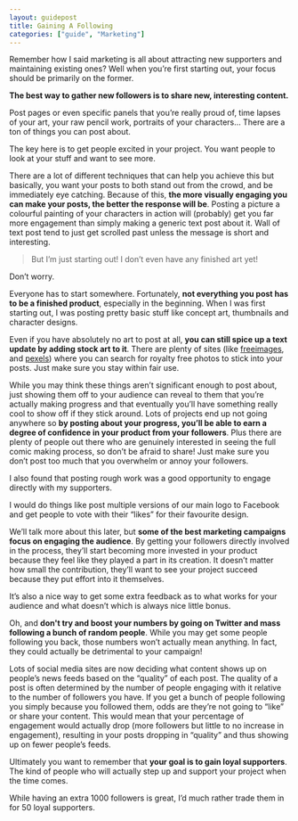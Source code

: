 ```yaml
---
layout: guidepost
title: Gaining A Following
categories: ["guide", "Marketing"]
---
```


Remember how I said marketing is all about attracting new supporters and maintaining existing ones? Well when you’re first starting out, your focus should be primarily on the former.

**The best way to gather new followers is to share new, interesting content.**

Post pages or even specific panels that you’re really proud of, time lapses of your art, your raw pencil work, portraits of your characters… There are a ton of things you can post about.

The key here is to get people excited in your project. You want people to look at your stuff and want to see more.

There are a lot of different techniques that can help you achieve this but basically, you want your posts to both stand out from the crowd, and be immediately eye catching. Because of this, **the more visually engaging you can make your posts, the better the response will be**. Posting a picture a colourful painting of your characters in action will (probably) get you far more engagement than simply making a generic text post about it. Wall of text post tend to just get scrolled past unless the message is short and interesting.

> But I’m just starting out! I don’t even have any finished art yet!

Don’t worry.

Everyone has to start somewhere. Fortunately, **not everything you post has to be a finished product**, especially in the beginning. When I was first starting out, I was posting pretty basic stuff like concept art, thumbnails and character designs.

Even if you have absolutely no art to post at all, **you can still spice up a text update by adding stock art to it**. There are plenty of sites (like [freeimages](http://www.freeimages.com/), and [pexels](https://www.pexels.com/)) where you can search for royalty free photos to stick into your posts. Just make sure you stay within fair use. 

While you may think these things aren’t significant enough to post about, just showing them off to your audience can reveal to them that you’re actually making progress and that eventually you’ll have something really cool to show off if they stick around. Lots of projects end up not going anywhere so **by posting about your progress, you’ll be able to earn a degree of confidence in your product from your followers**. Plus there are plenty of people out there who are genuinely interested in seeing the full comic making process, so don’t be afraid to share! Just make sure you don’t post too much that you overwhelm or annoy your followers.

I also found that posting rough work was a good opportunity to engage directly with my supporters.

I would do things like post multiple versions of our main logo to Facebook and get people to vote with their “likes” for their favourite design.

We’ll talk more about this later, but **some of the best marketing campaigns focus on engaging the audience**. By getting your followers directly involved in the process, they’ll start becoming more invested in your product because they feel like they played a part in its creation. It doesn’t matter how small the contribution, they’ll want to see your project succeed because they put effort into it themselves.

It’s also a nice way to get some extra feedback as to what works for your audience and what doesn’t which is always nice little bonus.

Oh, and **don't try and boost your numbers by going on Twitter and mass following a bunch of random people**. While you may get some people following you back, those numbers won’t actually mean anything. In fact, they could actually be detrimental to your campaign!

Lots of social media sites are now deciding what content shows up on people’s news feeds based on the “quality” of each post. The quality of a post is often determined by the number of people engaging with it relative to the number of followers you have. If you get a bunch of people following you simply because you followed them, odds are they’re not going to “like” or share your content. This would mean that your percentage of engagement would actually drop (more followers but little to no increase in engagement), resulting in your posts dropping in “quality” and thus showing up on fewer people’s feeds.

Ultimately you want to remember that **your goal is to gain loyal supporters**. The kind of people who will actually step up and support your project when the time comes.

While having an extra 1000 followers is great, I’d much rather trade them in for 50 loyal supporters.